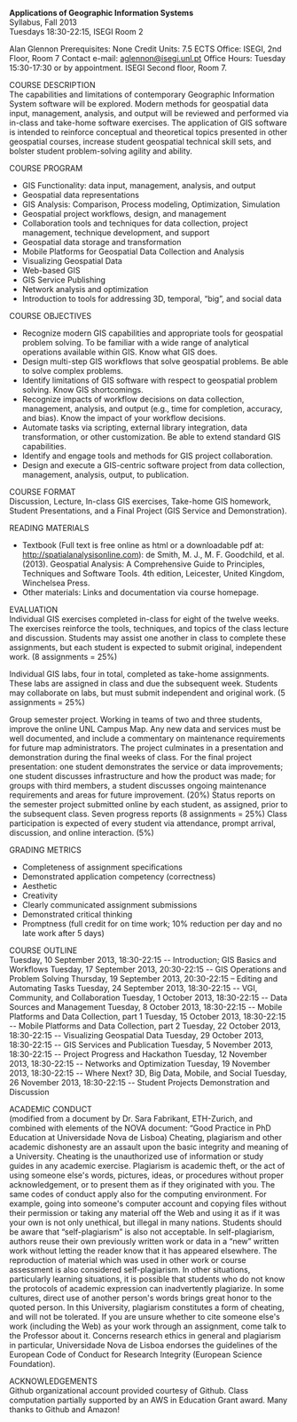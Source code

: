 **Applications of Geographic Information Systems**  
Syllabus, Fall 2013  
Tuesdays 18:30-22:15, ISEGI Room 2  

Alan Glennon
Prerequisites: None
Credit Units: 7.5 ECTS
Office: ISEGI, 2nd Floor, Room 7
Contact e-mail: aglennon@isegi.unl.pt
Office Hours: Tuesday 15:30-17:30 or by appointment. ISEGI Second floor, Room 7.

COURSE DESCRIPTION  
The capabilities and limitations of contemporary Geographic Information System software will be explored. Modern methods for geospatial data input, management, analysis, and output will be reviewed and performed via in-class and take-home software exercises. The application of GIS software is intended to reinforce conceptual and theoretical topics presented in other geospatial courses, increase student geospatial technical skill sets, and bolster student problem-solving agility and ability.

COURSE PROGRAM  
* GIS Functionality: data input, management, analysis, and output
* Geospatial data representations
* GIS Analysis: Comparison, Process modeling, Optimization, Simulation
* Geospatial project workflows, design, and management
* Collaboration tools and techniques for data collection, project management, technique development, and support
* Geospatial data storage and transformation
* Mobile Platforms for Geospatial Data Collection and Analysis
* Visualizing Geospatial Data
* Web-based GIS
* GIS Service Publishing
* Network analysis and optimization
* Introduction to tools for addressing 3D, temporal, “big”, and social data

COURSE OBJECTIVES  
* Recognize modern GIS capabilities and appropriate tools for geospatial problem solving. To be familiar with a wide range of analytical operations available within GIS. Know what GIS does.
* Design multi-step GIS workflows that solve geospatial problems. Be able to solve complex problems.
* Identify limitations of GIS software with respect to geospatial problem solving. Know GIS shortcomings.
* Recognize impacts of workflow decisions on data collection, management, analysis, and output (e.g., time for completion, accuracy, and bias). Know the impact of your workflow decisions.
* Automate tasks via scripting, external library integration, data transformation, or other customization. Be able to extend standard GIS capabilities.
* Identify and engage tools and methods for GIS project collaboration.
* Design and execute a GIS-centric software project from data collection, management, analysis, output, to publication.

COURSE FORMAT  
Discussion, Lecture, In-class GIS exercises, Take-home GIS homework, Student Presentations, and a Final Project (GIS Service and Demonstration).

READING MATERIALS  
* Textbook (Full text is free online as html or a downloadable pdf at: http://spatialanalysisonline.com):
de Smith, M. J., M. F. Goodchild, et al. (2013). Geospatial Analysis: A Comprehensive Guide to Principles, Techniques and Software Tools. 4th edition, Leicester, United Kingdom, Winchelsea Press.
* Other materials: Links and documentation via course homepage.

EVALUATION  
Individual GIS exercises completed in-class for eight of the twelve weeks. The exercises reinforce the tools, techniques, and topics of the class lecture and discussion. Students may assist one another in class to complete these assignments, but each student is expected to submit original, independent work. (8 assignments = 25%)

Individual GIS labs, four in total, completed as take-home assignments. These labs are assigned in class and due the subsequent week. Students may collaborate on labs, but must submit independent and original work. (5 assignments = 25%)

Group semester project. Working in teams of two and three students, improve the online UNL Campus Map. Any new data and services must be well documented, and include a commentary on maintenance requirements for future map administrators. The project culminates in a presentation and demonstration during the final weeks of class. For the final project presentation: one student demonstrates the service or data improvements; one student discusses infrastructure and how the product was made; for groups with third members, a student discusses ongoing maintenance requirements and areas for future improvement. (20%)
Status reports on the semester project submitted online by each student, as assigned, prior to the subsequent class. Seven progress reports (8 assignments = 25%)
Class participation is expected of every student via attendance, prompt arrival, discussion, and online interaction. (5%)

GRADING METRICS  
* Completeness of assignment specifications
* Demonstrated application competency (correctness)
* Aesthetic
* Creativity
* Clearly communicated assignment submissions
* Demonstrated critical thinking
* Promptness (full credit for on time work; 10% reduction per day and no late work after 5 days)

COURSE OUTLINE  
Tuesday, 10 September 2013, 18:30-22:15 -- Introduction; GIS Basics and Workflows
Tuesday, 17 September 2013, 20:30-22:15 -- GIS Operations and Problem Solving
Thursday, 19 September 2013, 20:30-22:15 – Editing and Automating Tasks
Tuesday, 24 September 2013, 18:30-22:15 -- VGI, Community, and Collaboration
Tuesday, 1 October 2013, 18:30-22:15 -- Data Sources and Management
Tuesday, 8 October 2013, 18:30-22:15 -- Mobile Platforms and Data Collection, part 1
Tuesday, 15 October 2013, 18:30-22:15 -- Mobile Platforms and Data Collection, part 2
Tuesday, 22 October 2013, 18:30-22:15 -- Visualizing Geospatial Data
Tuesday, 29 October 2013, 18:30-22:15 -- GIS Services and Publication
Tuesday, 5 November 2013, 18:30-22:15 -- Project Progress and Hackathon
Tuesday, 12 November 2013, 18:30-22:15 -- Networks and Optimization
Tuesday, 19 November 2013, 18:30-22:15 -- Where Next? 3D, Big Data, Mobile, and Social
Tuesday, 26 November 2013, 18:30-22:15 -- Student Projects Demonstration and Discussion

ACADEMIC CONDUCT  
(modified from a document by Dr. Sara Fabrikant, ETH-Zurich, and combined with elements of the NOVA document: “Good Practice in PhD Education at Universidade Nova de Lisboa)
Cheating, plagiarism and other academic dishonesty are an assault upon the basic integrity and meaning of a University.
Cheating is the unauthorized use of information or study guides in any academic exercise.
Plagiarism is academic theft, or the act of using someone else's words, pictures, ideas, or procedures without proper acknowledgement, or to present them as if they originated with you.
The same codes of conduct apply also for the computing environment. For example, going into someone's computer account and copying files without their permission or taking any material off the Web and using it as if it was your own is not only unethical, but illegal in many nations.
Students should be aware that “self-plagiarism” is also not acceptable. In self-plagiarism, authors reuse their own previously written work or data in a “new” written work without letting the reader know that it has appeared elsewhere. The reproduction of material which was used in other work or course assessment is also considered self-plagiarism.
In other situations, particularly learning situations, it is possible that students who do not know the protocols of academic expression can inadvertently plagiarize. In some cultures, direct use of another person's words brings great honor to the quoted person. In this University, plagiarism constitutes a form of cheating, and will not be tolerated. If you are unsure whether to cite someone else's work (including the Web) as your work through an assignment, come talk to the Professor about it.
Concerns research ethics in general and plagiarism in particular, Universidade Nova de Lisboa endorses the guidelines of the European Code of Conduct for Research Integrity (European Science Foundation).

ACKNOWLEDGEMENTS  
Github organizational account provided courtesy of Github. Class computation partially supported by an AWS in Education Grant award. Many thanks to Github and Amazon!
